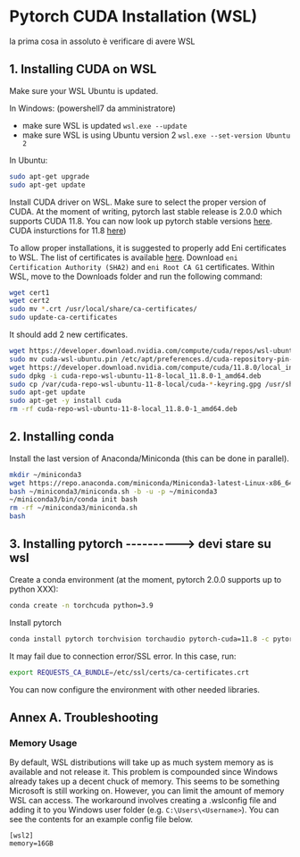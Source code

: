 # Pytorch CUDA Installation (WSL)

la prima cosa in assoluto è verificare di avere WSL

## 1. Installing CUDA on WSL

Make sure your WSL Ubuntu is updated.

In Windows: (powershell7 da amministratore)
* make sure WSL is updated `wsl.exe --update`
* make sure WSL is using Ubuntu version 2 `wsl.exe --set-version Ubuntu 2`

In Ubuntu:

```bash
sudo apt-get upgrade
sudo apt-get update
```

Install CUDA driver on WSL.
Make sure to select the proper version of CUDA.
At the moment of writing, pytorch last stable release is 2.0.0 which supports CUDA 11.8.
You can now look up pytorch stable versions [here](https://download.pytorch.org/whl/torch_stable.html).
CUDA insturctions for 11.8 [here](https://developer.nvidia.com/cuda-11-8-0-download-archive?target_os=Linux&target_arch=x86_64&Distribution=WSL-Ubuntu&target_version=2.0&target_type=deb_local))

To allow proper installations, it is suggested to properly add Eni certificates to WSL.
The list of certificates is available [here](https://trustedservices.eni.com/trusted/index.html#!/Info/CPS).
Download `eni Certification Authority (SHA2)` and `eni Root CA G1` certificates.
Within WSL, move to the Downloads folder and run the following command:

```bash
wget cert1
wget cert2
sudo mv *.crt /usr/local/share/ca-certificates/
sudo update-ca-certificates
```

It should add 2 new certificates.

```bash
wget https://developer.download.nvidia.com/compute/cuda/repos/wsl-ubuntu/x86_64/cuda-wsl-ubuntu.pin
sudo mv cuda-wsl-ubuntu.pin /etc/apt/preferences.d/cuda-repository-pin-600
wget https://developer.download.nvidia.com/compute/cuda/11.8.0/local_installers/cuda-repo-wsl-ubuntu-11-8-local_11.8.0-1_amd64.deb
sudo dpkg -i cuda-repo-wsl-ubuntu-11-8-local_11.8.0-1_amd64.deb
sudo cp /var/cuda-repo-wsl-ubuntu-11-8-local/cuda-*-keyring.gpg /usr/share/keyrings/
sudo apt-get update
sudo apt-get -y install cuda
rm -rf cuda-repo-wsl-ubuntu-11-8-local_11.8.0-1_amd64.deb
```

## 2. Installing conda

Install the last version of Anaconda/Miniconda (this can be done in parallel).

```bash
mkdir ~/miniconda3
wget https://repo.anaconda.com/miniconda/Miniconda3-latest-Linux-x86_64.sh -O ~/miniconda3/miniconda.sh
bash ~/miniconda3/miniconda.sh -b -u -p ~/miniconda3
~/miniconda3/bin/conda init bash
rm -rf ~/miniconda3/miniconda.sh
bash
```

## 3. Installing pytorch ----------> devi stare su wsl

Create a conda environment (at the moment, pytorch 2.0.0 supports up to python XXX):
```bash
conda create -n torchcuda python=3.9
```

Install pytorch
```bash
conda install pytorch torchvision torchaudio pytorch-cuda=11.8 -c pytorch -c nvidia
```

It may fail due to connection error/SSL error.
In this case, run:
```bash
export REQUESTS_CA_BUNDLE=/etc/ssl/certs/ca-certificates.crt
```

You can now configure the environment with other needed libraries.

## Annex A. Troubleshooting

### Memory Usage
By default, WSL distributions will take up as much system memory as is available and not release it. This problem is compounded since Windows already takes up a decent chuck of memory. This seems to be something Microsoft is still working on. However, you can limit the amount of memory WSL can access. The workaround involves creating a .wslconfig file and adding it to you Windows user folder (e.g. `C:\Users\<Username>`). You can see the contents for an example config file below.

```
[wsl2]
memory=16GB
```
